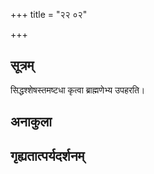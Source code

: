 +++
title = "२२ ०२"

+++
## सूत्रम्
सिद्धश्शेषस्तमष्टधा कृत्वा ब्राह्मणेभ्य उपहरति।
## अनाकुला

## गृह्यतात्पर्यदर्शनम्

